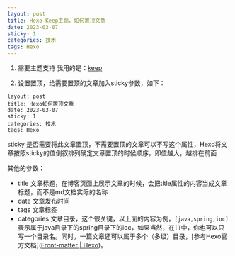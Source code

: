 ```yaml
---
layout: post
title: Hexo Keep主题，如何置顶文章
date: 2023-03-07
sticky: 1
categories: 技术
tags: Hexo
---
```


1. 需要主题支持
  我用的是：[keep](https://github.com/XPoet/hexo-theme-keep)

2. 设置置顶，给需要置顶的文章加入sticky参数，如下：

  ~~~
  layout: post
  title: Hexo如何置顶文章
  date: 2023-03-07
  sticky: 1
  categories: 技术
  tags: Hexo
  ~~~

   sticky 是否需要将此文章置顶，不需要置顶的文章可以不写这个属性，Hexo将文章按照sticky的值倒叙排列确定文章置顶的时候顺序，即值越大，越排在前面

  其他的参数：

  - title 文章标题，在博客页面上展示文章的时候，会把title属性的内容当成文章标题，而不是md文档实际的名称
  - date 文章发布时间
  - tags 文章标签
  - categories 文章目录，这个很关键，以上面的内容为例，`[java,spring,ioc]`表示属于java目录下的spring目录下的ioc，如果当然，在`[]`中，你也可以只写一个目录名。同时，一篇文章还可以属于多个（多级）目录，[参考Hexo官方文档]([Front-matter | Hexo](https://hexo.io/docs/front-matter#Categories-amp-Tags))。

